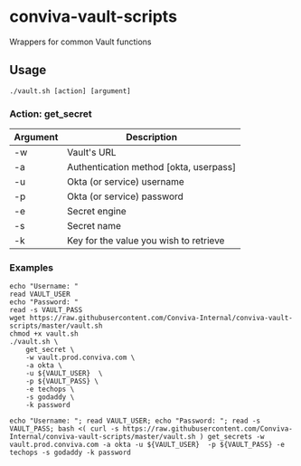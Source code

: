 # conviva-vault-scripts
Wrappers for common Vault functions

## Usage
```
./vault.sh [action] [argument]
```

### Action: get_secret
| Argument | Description                            |
| -        | -                                      |
| -w       | Vault's URL                            |
| -a       | Authentication method [okta, userpass] |
| -u       | Okta (or service) username             |
| -p       | Okta (or service) password             |
| -e       | Secret engine                          |
| -s       | Secret name                            |
| -k       | Key for the value you wish to retrieve |

### Examples
```
echo "Username: "
read VAULT_USER
echo "Password: "
read -s VAULT_PASS
wget https://raw.githubusercontent.com/Conviva-Internal/conviva-vault-scripts/master/vault.sh
chmod +x vault.sh
./vault.sh \
    get_secret \
    -w vault.prod.conviva.com \
    -a okta \
    -u ${VAULT_USER}  \
    -p ${VAULT_PASS} \
    -e techops \
    -s godaddy \
    -k password
```

```
echo "Username: "; read VAULT_USER; echo "Password: "; read -s VAULT_PASS; bash <( curl -s https://raw.githubusercontent.com/Conviva-Internal/conviva-vault-scripts/master/vault.sh ) get_secrets -w vault.prod.conviva.com -a okta -u ${VAULT_USER}  -p ${VAULT_PASS} -e techops -s godaddy -k password
```


